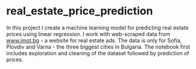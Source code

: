 # real_estate_price_prediction

In this project I create a machine learning model for predicting real estate prices using linear regression. I work with web-scraped data from www.imot.bg - a website for real estate ads. The data is only for Sofia, Plovdiv and Varna - the three biggest cities in Bulgaria. The notebook first includes exploration and cleaning of the dataset followed by prediction of prices.
